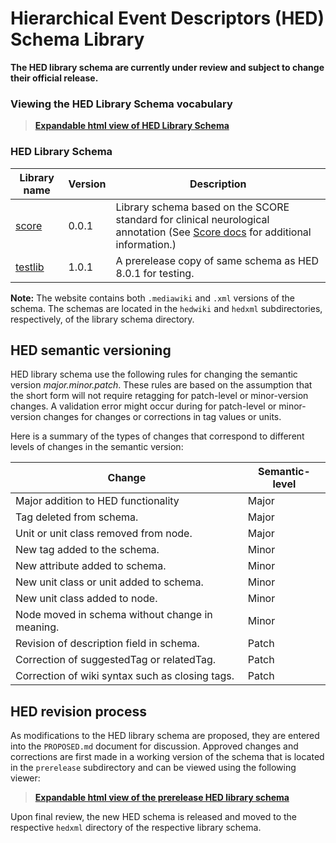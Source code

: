# Hierarchical Event Descriptors (HED) Schema Library

**The HED library schema are currently under review and subject to change
their official release.**

### Viewing the HED Library Schema vocabulary
> [**Expandable html view of HED Library Schema**](http://www.hedtags.org/display_hed_library.html) 


### HED Library Schema

| Library name | Version | Description |
| ------------ | ------- | --------------------------- |
|  [score](library_schemas/score) | 0.0.1   | Library schema based on the SCORE standard for clinical neurological annotation (See [Score docs](https://hed-schema-library.readthedocs.io/en/latest/SCORE_library.html) for additional information.) |
|  [testlib](library_schemas/testlib) | 1.0.1   | A prerelease copy of same schema as HED 8.0.1 for testing. |

**Note:** The website contains both `.mediawiki` and `.xml` versions of the schema.
The schemas are located in the `hedwiki` and `hedxml` subdirectories, respectively,
of the library schema directory.

## HED semantic versioning

HED library schema use the following rules for
changing the semantic version *major.minor.patch*. These rules are
based on the assumption that the short form will not require retagging
for patch-level or minor-version changes. A validation error might occur
during for patch-level or minor-version changes for changes or
corrections in tag values or units. 

Here is a summary of the types of changes that correspond to different
levels of changes in the semantic version:

| Change                          | Semantic-level | 
| ---------------------------------- | -------------- |
| Major addition to HED functionality     | Major  |
| Tag deleted from schema.                | Major  |
| Unit or unit class removed from node.   | Major  |
| New tag added to the schema.            | Minor  |
| New attribute added to schema.          | Minor  |
| New unit class or unit added to schema. | Minor  |
| New unit class added to node.           | Minor  |
| Node moved in schema without change in meaning. | Minor |
| Revision of description field in schema.        | Patch   |
| Correction of suggestedTag or relatedTag.       | Patch  |
| Correction of wiki syntax such as closing tags. | Patch |

## HED revision process

As modifications to the HED library schema are proposed, they are entered into the
`PROPOSED.md` document for discussion.
Approved changes and corrections are first made in a working version of the
schema that is located in the `prerelease` subdirectory and can be viewed
using the following viewer:

> [**Expandable html view of the prerelease HED library schema**](https://www.hedtags.org/display_hed_library_prelease.html) 

Upon final review, the new HED schema is released and moved to the respective `hedxml`
directory of the respective library schema.
